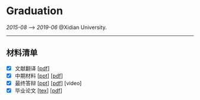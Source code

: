 # Graduation
*2015-08* --> *2019-06*  @Xidian University.

----

## 材料清单

- [x] 文献翻译 [[pdf](https://github.com/txsun1997/Graduation/blob/master/materials/%E6%B7%B1%E5%B1%82%E7%A5%9E%E7%BB%8F%E7%BD%91%E7%BB%9C%E5%A4%9A%E4%BB%BB%E5%8A%A1%E5%AD%A6%E4%B9%A0%E7%BB%BC%E8%BF%B0%EF%BC%88%E4%B8%AD%E6%96%87%E7%BF%BB%E8%AF%91%EF%BC%89.pdf)]
- [x] 中期材料 [[ppt](<https://github.com/txsun1997/Graduation/blob/master/materials/%E4%B8%AD%E6%9C%9F%E7%AD%94%E8%BE%A9.pdf>)] [[pdf](https://github.com/txsun1997/Graduation/blob/master/materials/%E4%B8%AD%E6%9C%9F%E6%8A%A5%E5%91%8A.pdf)]
- [x] 最终答辩 [[ppt]([https://github.com/txsun1997/Graduation/blob/master/materials/%E6%AF%95%E4%B8%9A%E8%AE%BE%E8%AE%A1%E7%AD%94%E8%BE%A9.pptx](https://github.com/txsun1997/Graduation/blob/master/materials/毕业设计答辩.pptx))] [[pdf]([https://github.com/txsun1997/Graduation/blob/master/materials/%E6%AF%95%E4%B8%9A%E8%AE%BE%E8%AE%A1%E7%AD%94%E8%BE%A9.pdf](https://github.com/txsun1997/Graduation/blob/master/materials/毕业设计答辩.pdf))] [video]
- [x] 毕业论文 [[tex](https://github.com/txsun1997/Graduation/tree/master/thesis_tex)] [[pdf](<https://github.com/txsun1997/Graduation/blob/master/thesis_tex/thesis-bachelor.pdf>)]
